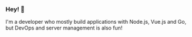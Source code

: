 ### Hey! 👋

I'm a developer who mostly build applications with Node.js, Vue.js and Go, but DevOps and server management is also fun!

<!-- ![gopher](https://github.com/scriptcoded/scriptcoded/raw/master/party-gopher.gif) -->

